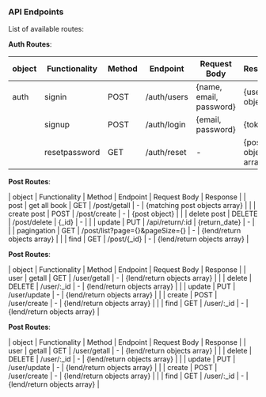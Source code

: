 ### API Endpoints

List of available routes:

**Auth Routes**:

| object | Functionality | Method | Endpoint                       | Request Body            | Response                      |
| ------ | ------------- | ------ | ------------------------------ | ----------------------- | ----------------------------- |
| auth   | signin        | POST   | /auth/users                    | {name, email, password} | {user object}                 |
|        | signup        | POST   | /auth/login                    | {email, password}       | {token}                       |
|        | resetpassword | GET    | /auth/reset                    | -                       | {post objects array}          |

**Post Routes**:

| object | Functionality | Method | Endpoint                       | Request Body            | Response                      |
| post   | get all book  | GET    | /post/getall                   | -                       | {matching post objects array} |
|        | create post   | POST   | /post/create                   | -                       | {post object}                 |
|        | delete post   | DELETE | /post/delete                   | {\_id}                  | -                             |
|        | update        | PUT    | /api/return/:id                | {return_date}           | -                             |
|        | pagingation   | GET    | /post/list?page={}&pageSize={} | -                       | {lend/return objects array}   |
|        | find          | GET    | /post/{\_id}                   | -                       | {lend/return objects array}   |

**Post Routes**:

| object | Functionality | Method | Endpoint                       | Request Body            | Response                      |
| user   | getall        | GET    | /user/getall                   | -                       | {lend/return objects array}   |
|        | delete        | DELETE | /user/:\_id                    | -                       | {lend/return objects array}   |
|        | update        | PUT    | /user/update                   | -                       | {lend/return objects array}   |
|        | create        | POST   | /user/create                   | -                       | {lend/return objects array}   |
|        | find          | GET    | /user/:\_id                    | -                       | {lend/return objects array}   |

**Post Routes**:

| object | Functionality | Method | Endpoint                       | Request Body            | Response                      |
| user   | getall        | GET    | /user/getall                   | -                       | {lend/return objects array}   |
|        | delete        | DELETE | /user/:\_id                    | -                       | {lend/return objects array}   |
|        | update        | PUT    | /user/update                   | -                       | {lend/return objects array}   |
|        | create        | POST   | /user/create                   | -                       | {lend/return objects array}   |
|        | find          | GET    | /user/:\_id                    | -                       | {lend/return objects array}   |

<br />
